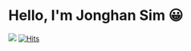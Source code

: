 # Hello, I'm Jonghan Sim 😀
<a href="https://velog.io/@simhani1"><img src="https://img.shields.io/badge/blog-20C997?style=flat-square&logo=Velog&logoColor=white"/></a>
[![Hits](https://hits.seeyoufarm.com/api/count/incr/badge.svg?url=https%3A%2F%2Fgithub.com%2Fsimhani1&count_bg=%23000000&title_bg=%23000000&icon=github.svg&icon_color=%23E7E7E7&title=github&edge_flat=false)](https://hits.seeyoufarm.com)
<!--
**simhani1/simhani1** is a ✨ _special_ ✨ repository because its `README.md` (this file) appears on your GitHub profile.

Here are some ideas to get you started:

- 🔭 I’m currently working on ...
- 🌱 I’m currently learning ...
- 👯 I’m looking to collaborate on ...
- 🤔 I’m looking for help with ...
- 💬 Ask me about ...
- 📫 How to reach me: ...
- 😄 Pronouns: ...
- ⚡ Fun fact: ...
-->
